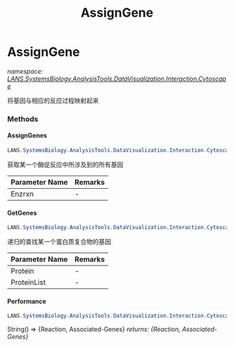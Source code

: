﻿---
title: AssignGene
---

# AssignGene
_namespace: [LANS.SystemsBiology.AnalysisTools.DataVisualization.Interaction.Cytoscape](N-LANS.SystemsBiology.AnalysisTools.DataVisualization.Interaction.Cytoscape.html)_

将基因与相应的反应过程映射起来



### Methods

#### AssignGenes
```csharp
LANS.SystemsBiology.AnalysisTools.DataVisualization.Interaction.Cytoscape.AssignGene.AssignGenes(LANS.SystemsBiology.Assembly.MetaCyc.File.DataFiles.Slots.Enzrxn)
```
获取某一个酶促反应中所涉及到的所有基因

|Parameter Name|Remarks|
|--------------|-------|
|Enzrxn|-|


#### GetGenes
```csharp
LANS.SystemsBiology.AnalysisTools.DataVisualization.Interaction.Cytoscape.AssignGene.GetGenes(LANS.SystemsBiology.Assembly.MetaCyc.File.DataFiles.Slots.Protein,LANS.SystemsBiology.Assembly.MetaCyc.File.DataFiles.Proteins)
```
递归的查找某一个蛋白质复合物的基因

|Parameter Name|Remarks|
|--------------|-------|
|Protein|-|
|ProteinList|-|


#### Performance
```csharp
LANS.SystemsBiology.AnalysisTools.DataVisualization.Interaction.Cytoscape.AssignGene.Performance
```
String() => {Reaction, Associated-Genes}
_returns: {Reaction, Associated-Genes}_



